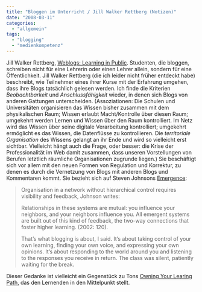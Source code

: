 ```yaml
---
title: "Bloggen im Unterricht / Jill Walker Rettberg (Notizen)"
date: "2008-03-11"
categories: 
  - "allgemein"
tags: 
  - "blogging"
  - "medienkompetenz"
---
```


Jill Walker Rettberg, [Weblogs: Learning in Public](http://jilltxt.net/txt/Weblogs-learningi). Studenten, die bloggen, schreiben nicht für eine Lehrerin oder einen Lehrer allein, sondern für eine Öffentlichkeit. Jill Walker Rettberg (die ich leider nicht früher entdeckt habe) beschreibt, wie Teilnehmer eines ihrer Kurse mit der Erfahrung umgehen, dass ihre Blogs tatsächlich gelesen werden. Ich finde die Kriterien _Beobachtbarkeit_ und _Anschlussfähigkeit_ wieder, in denen sich Blogs von anderen Gattungen unterscheiden. (Assoziationen: Die Schulen und Universitäten organisieren das Wissen bisher zusammen mit dem physikalischen Raum; Wissen erlaubt Macht/Kontrolle über diesen Raum; umgekehrt werden Lernen und Wissen über den Raum kontrolliert. Im Netz wird das Wissen über seine digitale Verarbeitung kontrolliert; umgekehrt ermöglicht es das Wissen, die Datenflüsse zu kontrollieren. Die _territoriale Organisation_ des Wissens gelangt an ihr Ende und wird so vielleicht erst sichtbar. Vielleicht hängt auch die Frage, oder besser: die Krise der Professionalität im Web damit zusammen, dass unseren Vorstellungen von Berufen letztlich räumliche Organisationen zugrunde liegen.) Sie beschäftigt sich vor allem mit den neuen Formen von Regulation und Korrektur, zu denen es durch die Vernetzung von Blogs mit anderen Blogs und Kommentaren kommt. Sie bezieht sich auf Steven Johnsons [Emergence](http://www.amazon.com/exec/obidos/ASIN/0684868768/stevenberlinj-20 "Amazon.com: Emergence: The Connected Lives of Ants, Brains, Cities, and Software: Steven Johnson: Books"):

> Organisation in a network without hierarchical control requires visibility and feedback, Johnson writes:
> 
> Relationships in these systems are mutual: you influence your neighbors, and your neighbors influence you. All emergent systems are built out of this kind of feedback, the two-way connections that foster higher learning. (2002: 120).
> 
> That’s what blogging is about, I said. It’s about taking control of your own learning, finding your own voice, and expressing your own opinions. It’s about responding to the world around you and listening to the responses you receive in return. The class was silent, patiently waiting for the break.

Dieser Gedanke ist vielleicht ein Gegenstück zu Tons [Owning Your Learing Path](http://www.skallagrigg.net/delen/wikka.php?wakka=OwnYourLearningPathReboot "Skallagrigg Wiki: OwnYourLearningPathReboot"), das den Lernenden in den Mittelpunkt stellt.
